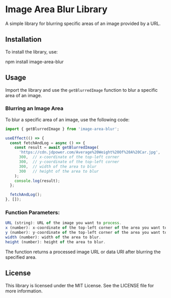 # Image Area Blur Library

A simple library for blurring specific areas of an image provided by a URL.

## Installation

To install the library, use:

npm install image-area-blur


## Usage

Import the library and use the `getBlurredImage` function to blur a specific area of an image.

### Blurring an Image Area

To blur a specific area of an image, use the following code:

```javascript
import { getBlurredImage } from 'image-area-blur';

useEffect(() => {
  const fetchAndLog = async () => {
    const result = await getBlurredImage(
      'https://cdn.jdpower.com/Average%20Weight%20Of%20A%20Car.jpg',
      300,  // x-coordinate of the top-left corner
      300,  // y-coordinate of the top-left corner
      300,  // width of the area to blur
      300   // height of the area to blur
    );
    console.log(result);
  };

  fetchAndLog();
}, []);
```

### Function Parameters:
```javascript
URL (string): URL of the image you want to process.
x (number): x-coordinate of the top-left corner of the area you want to blur.
y (number): y-coordinate of the top-left corner of the area you want to blur.
width (number): width of the area to blur.
height (number): height of the area to blur.
```
The function returns a processed image URL or data URI after blurring the specified area.

## License
This library is licensed under the MIT License. See the LICENSE file for more information.